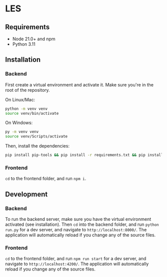 # LES

## Requirements

- Node 21.0+ and npm
- Python 3.11

## Installation

### Backend

First create a virtual environment and activate it. Make sure you're in the root of the repository.

On Linux/Mac:
```sh
python -m venv venv
source venv/bin/activate
```

On Windows:
```sh
py -m venv venv
source venv/Scripts/activate
```

Then, install the dependencies:
```sh
pip install pip-tools && pip install -r requirements.txt && pip install -r requirements.dev.txt
```

### Frontend

`cd` to the frontend folder, and run `npm i`.

## Development

### Backend

To run the backend server, make sure you have the virtual environment activated (see installation).
Then `cd` into the backend folder, and run `python run.py` for a dev server, and navigate to `http://localhost:8000/`. The application will automatically reload if you change any of the source files.

### Frontend

`cd` to the frontend folder, and run `npm run start` for a dev server, and navigate to `http://localhost:4200/`. The application will automatically reload if you change any of the source files.
